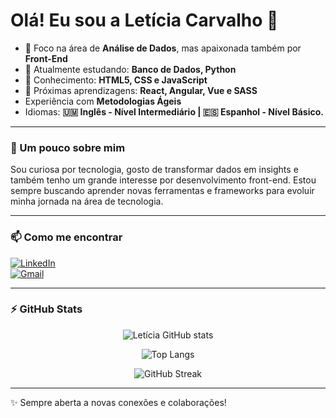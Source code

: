 # Olá! Eu sou a Letícia Carvalho 👋  

- 🔭 Foco na área de **Análise de Dados**, mas apaixonada também por **Front-End**  
- 🌱 Atualmente estudando: **Banco de Dados, Python**  
- 🧠 Conhecimento: **HTML5, CSS e JavaScript** 
- 🤔 Próximas aprendizagens: **React, Angular, Vue e SASS**  
- Experiência com **Metodologias Ágeis**
- Idiomas:  **🇺🇲 Inglês - Nível Intermediário | 🇪🇸 Espanhol - Nível Básico.**

---

### 🚀 Um pouco sobre mim  
Sou curiosa por tecnologia, gosto de transformar dados em insights e também tenho um grande interesse por desenvolvimento front-end. Estou sempre buscando aprender novas ferramentas e frameworks para evoluir minha jornada na área de tecnologia.  

---

### 📫 Como me encontrar  
[![LinkedIn](https://img.shields.io/badge/LinkedIn-0A66C2?style=for-the-badge&logo=linkedin&logoColor=white)](https://www.linkedin.com/in/letiabreuc)  
[![Gmail](https://img.shields.io/badge/-Gmail-D14836?style=for-the-badge&logo=gmail&logoColor=white)](mailto:letiabreuc@gmail.com)  

---

### ⚡ GitHub Stats  

<div align="center">

![Letícia GitHub stats](https://github-readme-stats.vercel.app/api?username=abreuleticia&show_icons=true&theme=radical)  

![Top Langs](https://github-readme-stats.vercel.app/api/top-langs/?username=abreuleticia&layout=compact&theme=radical)  

![GitHub Streak](https://streak-stats.demolab.com?user=abreuleticia&theme=radical&hide_border=false)

</div>

---

✨ Sempre aberta a novas conexões e colaborações!  

